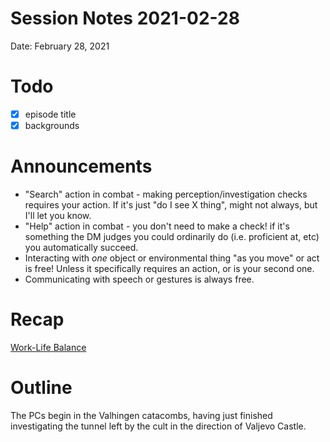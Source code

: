 # Session Notes 2021-02-28

Date: February 28, 2021

# Todo

- [x]  episode title
- [x]  backgrounds

# Announcements

- "Search" action in combat - making perception/investigation checks requires your action. If it's just "do I see X thing", might not always, but I'll let you know.
- "Help" action in combat - you don't need to make a check! if it's something the DM judges you could ordinarily do (i.e. proficient at, etc) you automatically succeed.
- Interacting with *one* object or environmental thing "as you move" or act is free! Unless it specifically requires an action, or is your second one.
- Communicating with speech or gestures is always free.

# Recap

[Work-Life Balance](../Adventure%20Log/%E2%9A%96%EF%B8%8F%20Work-Life%20Balance.md) 

# Outline

The PCs begin in the Valhingen catacombs, having just finished investigating the tunnel left by the cult in the direction of Valjevo Castle.